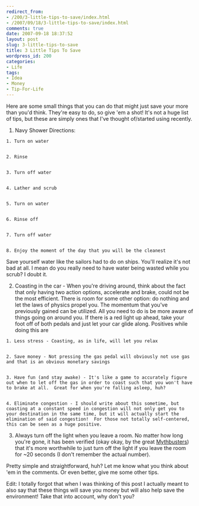 ```yaml
---
redirect_from:
- /200/3-little-tips-to-save/index.html
- /2007/09/18/3-little-tips-to-save/index.html
comments: true
date: 2007-09-18 18:37:52
layout: post
slug: 3-little-tips-to-save
title: 3 Little Tips To Save
wordpress_id: 200
categories:
- Life
tags:
- Idea
- Money
- Tip-For-Life
---
```


Here are some small things that you can do that might just save your more than you'd think.  They're easy to do, so give 'em a shot!  It's not a huge list of tips, but these are simply ones that I've thought of/started using recently.






  1. Navy Shower
Directions:


    1. Turn on water


    2. Rinse


    3. Turn off water


    4. Lather and scrub


    5. Turn on water


    6. Rinse off


    7. Turn off water


    8. Enjoy the moment of the day that you will be the cleanest



Save yourself water like the sailors had to do on ships.  You'll realize it's not bad at all.  I mean do you really need to have water being wasted while you scrub?  I doubt it.




  2. Coasting in the car - When you're driving around, think about the fact that only having two action options, accelerate and brake, could not be the most efficient.  There is room for some other option: do nothing and let the laws of physics propel you.  The momentum that you've previously gained can be utilized.  All you need to do is be more aware of things going on around you.  If there is a red light up ahead, take your foot off of both pedals and just let your car glide along.  Positives while doing this are


    1. Less stress - Coasting, as in life, will let you relax


    2. Save money - Not pressing the gas pedal will obviously not use gas and that is an obvious monetary savings


    3. Have fun (and stay awake) - It's like a game to accurately figure out when to let off the gas in order to coast such that you won't have to brake at all.  Great for when you're falling asleep, huh?


    4. Eliminate congestion - I should write about this sometime, but coasting at a constant speed in congestion will not only get you to your destination in the same time, but it will actually start the elimination of said congestion!  For those not totally self-centered, this can be seen as a huge positive.






  3. Always turn off the light when you leave a room.  No matter how long you're gone, it has been verified (okay okay, by the great [Mythbusters](http://dsc.discovery.com/fansites/mythbusters/mythbusters.html)) that it's more worthwhile to just turn off the light if you leave the room for ~20 seconds (I don't remember the actual number).





Pretty simple and straightforward, huh?  Let me know what you think about 'em in the comments.  Or even better, give me some other tips.

Edit: I totally forgot that when I was thinking of this post I actually meant to also say that these things will save you money but will also help save the environment!  Take that into account, why don't you?
